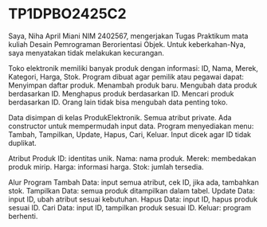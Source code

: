 # TP1DPBO2425C2

Saya, Niha April Miani NIM 2402567, mengerjakan Tugas Praktikum mata kuliah Desain Pemrograman Berorientasi Objek. Untuk keberkahan-Nya, saya menyatakan tidak melakukan kecurangan.


Toko elektronik memiliki banyak produk dengan informasi: ID, Nama, Merek, Kategori, Harga, Stok. Program dibuat agar pemilik atau pegawai dapat:
Menyimpan daftar produk.
Menambah produk baru.
Mengubah data produk berdasarkan ID.
Menghapus produk berdasarkan ID.
Mencari produk berdasarkan ID.
Orang lain tidak bisa mengubah data penting toko.


Data disimpan di kelas ProdukElektronik.
Semua atribut private.
Ada constructor untuk mempermudah input data.
Program menyediakan menu: Tambah, Tampilkan, Update, Hapus, Cari, Keluar.
Input dicek agar ID tidak duplikat.

Atribut Produk
ID: identitas unik.
Nama: nama produk.
Merek: membedakan produk mirip.
Harga: informasi harga.
Stok: jumlah tersedia.

Alur Program
Tambah Data: input semua atribut, cek ID, jika ada, tambahkan stok.
Tampilkan Data: semua produk ditampilkan dalam tabel.
Update Data: input ID, ubah atribut sesuai kebutuhan.
Hapus Data: input ID, hapus produk sesuai ID.
Cari Data: input ID, tampilkan produk sesuai ID.
Keluar: program berhenti.
